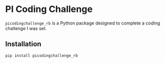 # PI Coding Challenge

`picodingchallenge_rb` is a Python package designed to complete a coding challenge I was set.

## Installation

```bash
pip install picodingchallenge_rb
